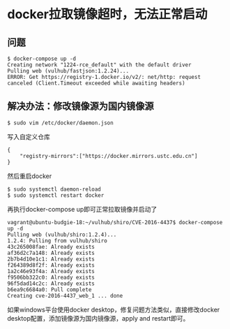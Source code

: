 # docker拉取镜像超时，无法正常启动
## 问题
```
$ docker-compose up -d
Creating network "1224-rce_default" with the default driver
Pulling web (vulhub/fastjson:1.2.24)...
ERROR: Get https://registry-1.docker.io/v2/: net/http: request canceled (Client.Timeout exceeded while awaiting headers)
```

## 解决办法：修改镜像源为国内镜像源
```
$ sudo vim /etc/docker/daemon.json
```
写入自定义仓库
```
{
    "registry-mirrors":["https://docker.mirrors.ustc.edu.cn"]
}
```
然后重启docker
```
$ sudo systemctl daemon-reload
$ sudo systemctl restart docker
```
再执行docker-compose up即可正常拉取镜像并启动了
```
vagrant@ubuntu-budgie-18:~/vulhub/shiro/CVE-2016-4437$ docker-compose up -d
Pulling web (vulhub/shiro:1.2.4)...
1.2.4: Pulling from vulhub/shiro
43c265008fae: Already exists
af36d2c7a148: Already exists
2b7b4d10e1c1: Already exists
f264389d8f2f: Already exists
1a2c46e93f4a: Already exists
f9506bb322c0: Already exists
96f5dad14c2c: Already exists
b6ea9c6684a0: Pull complete
Creating cve-2016-4437_web_1 ... done
```

如果windows平台使用docker desktop，修复问题方法类似，直接修改docker desktop配置，添加镜像源为国内镜像源，apply and restart即可。

